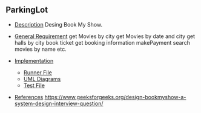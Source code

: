 ## ParkingLot
* [Description](#ques)
Desing Book My Show.

* [General Requirement](#desc)
get Movies by city
get Movies by date and city
get halls by city
book ticket
get booking information
makePayment
search movies by name etc.

* [Implementation](#tech)
   * [Runner File](#f1)
   * [UML Diagrams](#f2)
   * [Test File](#f3)
   
* [References](#ref)
https://www.geeksforgeeks.org/design-bookmyshow-a-system-design-interview-question/
